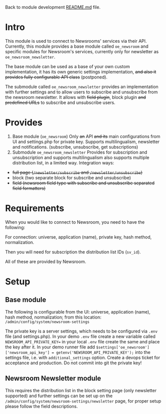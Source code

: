 Back to module development [README.md](README.md) file.

# Intro
This module is used to connect to Newsrooms' services via their API. Currently,
this module provides a base module called `oe_newsroom` and specific modules for
Newsroom's services, currently only for newsletter as `oe_newsroom_newsletter`.

The base module can be used as a base of your own custom implementation, it has
its own generic settings implementation, ~~and also it provides fully configurable
API class~~ (postponed).

The submodule called `oe_newsroom_newsletter` provides an implementation with
further settings and to allow users to subscribe and unsubscribe from the
newsroom newsletter. It allows with ~~field plugin~~, block plugin ~~and predefined
URLs~~ to subscribe and unsubscribe users.

# Provides

1. Base module (`oe_newsroom`)
Only ~~an~~ API ~~and its~~ main configurations from UI and settings.php for private key.
Supports multilingualism, newsletter and notifications. (subscribe, unsubscribe,
get subscriptions)
2. Submodule `oe_newsroom_newsletter`
Provides for subscription and unsubscription and supports multilingualism also
supports multiple distribution list, in a limited way. Integration ways:
- ~~full page (`/newsletter/subscribe` and `/newsletter/unsubscribe`)~~
- block (two separate block for subscribe and unsubscribe)
- ~~field (newsroom field type with subscribe and unsubscribe separated field formatters)~~

# Requirements
When you would like to connect to Newsroom, you need to have the following:

For connection: universe, application (name), private key, hash method, normalization.

Then you will need for subscription the distribution list IDs (`sv_id`).

All of these are provided by Newsroom.

# Setup
## Base module
The following is configurable from the UI: universe, application (name), hash
method, normalization; from this location: `/admin/config/system/newsroom-settings`

The private key is a server settings, which needs to be configured via `.env` file (and settings.php).
In your demo `.env` file create a new variable called `NEWSROOM_API_PRIVATE_KEY=`
in your local `.env` file create the same and place the key after it.
In your demo runner file add `$settings['oe_newsroom']['newsroom_api_key'] = getenv('NEWSROOM_API_PRIVATE_KEY');`
into the settings file, i.e. with `additional_settings` option. Create a devops
ticket for acceptance and production. Do not commit into git the private key!

## Newsroom Newsletter module
This requires the distribution list in the block setting page (only newsletter
supported) and further settings can be set up on the
`/admin/config/system/newsroom-settings/newsletter` page, for proper setup
please follow the field descriptions.
